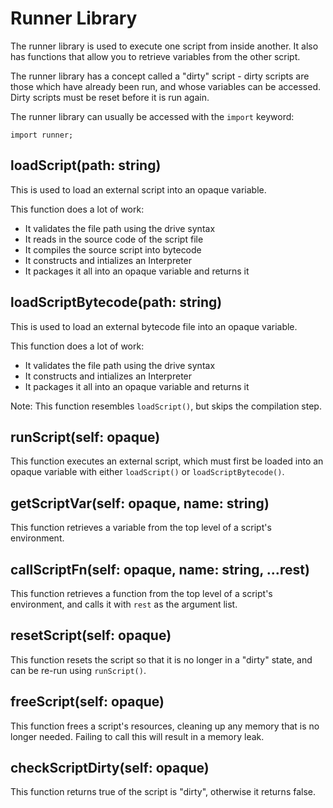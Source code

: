 # Runner Library

The runner library is used to execute one script from inside another. It also has functions that allow you to retrieve variables from the other script.

The runner library has a concept called a "dirty" script - dirty scripts are those which have already been run, and whose variables can be accessed. Dirty scripts must be reset before it is run again.

The runner library can usually be accessed with the `import` keyword:

```toy
import runner;
```

## loadScript(path: string)

This is used to load an external script into an opaque variable.

This function does a lot of work:

* It validates the file path using the drive syntax
* It reads in the source code of the script file
* It compiles the source script into bytecode
* It constructs and intializes an Interpreter
* It packages it all into an opaque variable and returns it

## loadScriptBytecode(path: string)

This is used to load an external bytecode file into an opaque variable.

This function does a lot of work:

* It validates the file path using the drive syntax
* It constructs and intializes an Interpreter
* It packages it all into an opaque variable and returns it

Note: This function resembles `loadScript()`, but skips the compilation step.

## runScript(self: opaque)

This function executes an external script, which must first be loaded into an opaque variable with either `loadScript()` or `loadScriptBytecode()`.

## getScriptVar(self: opaque, name: string)

This function retrieves a variable from the top level of a script's environment.

## callScriptFn(self: opaque, name: string, ...rest)

This function retrieves a function from the top level of a script's environment, and calls it with `rest` as the argument list.

## resetScript(self: opaque)

This function resets the script so that it is no longer in a "dirty" state, and can be re-run using `runScript()`.

## freeScript(self: opaque)

This function frees a script's resources, cleaning up any memory that is no longer needed. Failing to call this will result in a memory leak.

## checkScriptDirty(self: opaque)

This function returns true of the script is "dirty", otherwise it returns false.

